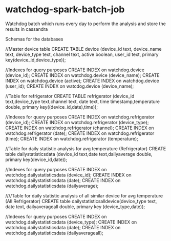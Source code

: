 # watchdog-spark-batch-job
Watchdog batch which runs every day to perform the analysis and store the results in cassandra

Schemas for the databases

//Master device table 
CREATE TABLE device (device_id text, device_name text, device_type text, channel text, active boolean, user_id text, primary key(device_id,device_type));

//Indexes for query purposes
CREATE INDEX on watchdog.device (device_id);
CREATE INDEX on watchdog.device (device_name);
CREATE INDEX on watchdog.device (active);
CREATE INDEX on watchdog.device (user_id);
CREATE INDEX on watcdog.device (device_name);

//Table for refrigerator
CREATE TABLE refrigerator (device_id text,device_type text,channel text, date text, time timestamp,temperature double, primary key((device_id,date),time));

//Indexes for query purposes
CREATE INDEX on watchdog.refrigerator (device_id);
CREATE INDEX on watchdog.refrigerator (device_type);
CREATE INDEX on watchdog.refrigerator (channel);
CREATE INDEX on watchdog.refrigerator (date);
CREATE INDEX on watchdog.refrigerator (time);
CREATE INDEX on watchdog.refrigerator (temperature);


//Table for daily statistic analysis for avg temperature (Refrigerator)
CREATE table dailystatisticsdata (device_id text,date text,dailyaverage double, primary key(device_id,date));

//Indexes for query purposes
CREATE INDEX on watchdog.dailystatisticsdata (device_id);
CREATE INDEX on watchdog.dailystatisticsdata (date);
CREATE INDEX on watchdog.dailystatisticsdata (dailyaverage);


////Table for daily statistic analysis of all similar device for avg temperature (All Refrigerator)
CREATE table dailystatisticsalldevice(device_type text, date text, dailyaverageall double, primary key (device_type,date));

//Indexes for query purposes
CREATE INDEX on watchdog.dailystatisticsdata (device_type);
CREATE INDEX on watchdog.dailystatisticsdata (date);
CREATE INDEX on watchdog.dailystatisticsdata (dailyaverageall);
